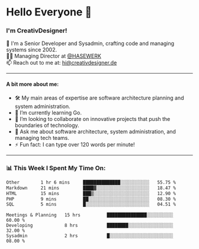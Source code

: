 # Hello Everyone 👋

### I'm CreativDesigner!

🔭 I'm a Senior Developer and Sysadmin, crafting code and managing systems since 2002.  
👨‍💼 Managing Director at [@HASEWERK](https://github.com/HASEWERK)  
📫 Reach out to me at: [hi@creativdesigner.de](mailto:hi@creativdesigner.de)  

---

#### A bit more about me:

- 🛠 My main areas of expertise are software architecture planning and system administration.
- 🌱 I’m currently learning Go.
- 👯 I’m looking to collaborate on innovative projects that push the boundaries of technology.
- 💬 Ask me about software architecture, system administration, and managing tech teams.
- ⚡ Fun fact: I can type over 120 words per minute!  

---

### 📊 **This Week I Spent My Time On:**

<!--START_SECTION:waka-->

```txt
Other        1 hr 6 mins     ██████████████░░░░░░░░░░░   55.75 %
Markdown     21 mins         ████▓░░░░░░░░░░░░░░░░░░░░   18.47 %
HTML         15 mins         ███▒░░░░░░░░░░░░░░░░░░░░░   12.90 %
PHP          9 mins          ██░░░░░░░░░░░░░░░░░░░░░░░   08.30 %
SQL          5 mins          █░░░░░░░░░░░░░░░░░░░░░░░░   04.51 %
```

<!--END_SECTION:waka-->

```text
Meetings & Planning   15 hrs          ███████████████░░░░░░░░░░   60.00 % 
Developing            8 hrs           ████████░░░░░░░░░░░░░░░░░   32.00 % 
Sysadmin              2 hrs           █░░░░░░░░░░░░░░░░░░░░░░░░   08.00 %

